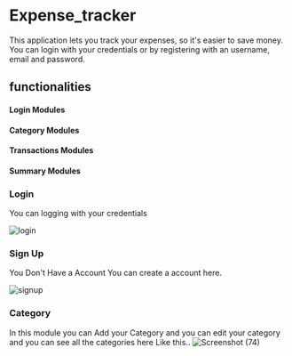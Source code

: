# Expense_tracker

This application lets you track your expenses, so it's easier to save money.
You can login with your credentials or by registering with an username, email and password.

## functionalities

#### Login Modules

#### Category Modules

#### Transactions Modules

#### Summary Modules

### Login

You can logging with your credentials

![login](https://user-images.githubusercontent.com/91652767/227122723-8791b18d-68f4-4ee5-999e-3858051b8a2f.png)

### Sign Up

You Don't Have a Account You can create a account here.

![signup](https://user-images.githubusercontent.com/91652767/227123517-556f7382-9f75-4c5f-b018-1d5e2b2c4263.png)

### Category

In this module you can Add your Category and you can edit your category and you can see all the categories here Like this..
![Screenshot (74)](https://user-images.githubusercontent.com/91652767/227125135-624ec796-bc51-48db-b549-90965bb03107.png)
